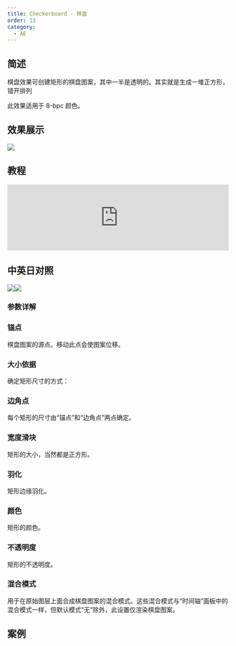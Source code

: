 ```yaml
---
title: Checkerboard - 棋盘
order: 13
category:
  - AE
---
```


## 简述

棋盘效果可创建矩形的棋盘图案，其中一半是透明的。其实就是生成一堆正方形，错开排列

此效果适用于 8-bpc 颜色。

## 效果展示

![](https://cdn.yuelili.com/20211230151127.png)

## 教程

<iframe src="https://player.bilibili.com/player.html?bvid=BV1e34y1X7Vj&page=71&high_quality=1" width="100%" allowfullscreen="allowfullscreen" frameborder="0"></iframe>

## 中英日对照

![](https://mir.yuelili.com/wp-content/uploads/user/AE/effects/AE-Effects-Generate-Checkerboard.png)![](https://mir.yuelili.com/wp-content/uploads/user/AE/effects/AE-Effects-Generate-Checkerboard_cn.png)

### 参数详解

### 锚点

棋盘图案的源点。移动此点会使图案位移。

### 大小依据

确定矩形尺寸的方式：

### 边角点

每个矩形的尺寸由“锚点”和“边角点”两点确定。

### 宽度滑块

矩形的大小，当然都是正方形。

### 羽化

矩形边缘羽化。

### 颜色

矩形的颜色。

### 不透明度

矩形的不透明度。

### 混合模式

用于在原始图层上面合成棋盘图案的混合模式。这些混合模式与“时间轴”面板中的混合模式一样，但默认模式“无”除外，此设置仅渲染棋盘图案。

## 案例
